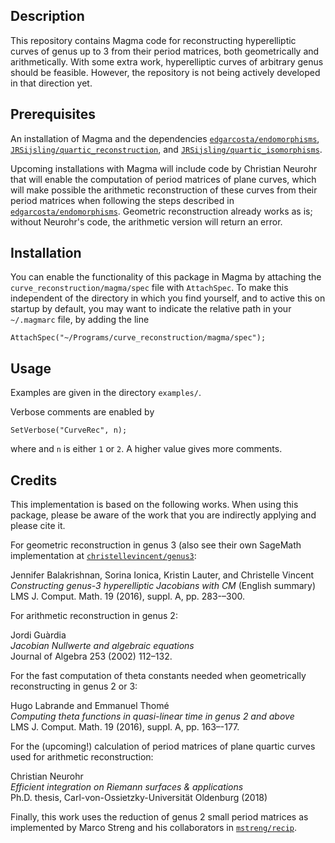 Description
--

This repository contains Magma code for reconstructing hyperelliptic curves of genus up to 3 from their period matrices, both geometrically and arithmetically. With some extra work, hyperelliptic curves of arbitrary genus should be feasible. However, the repository is not being actively developed in that direction yet.

Prerequisites
--

An installation of Magma and the dependencies [`edgarcosta/endomorphisms`](https://github.com/edgarcosta/endomorphisms), [`JRSijsling/quartic_reconstruction`](https://github.com/JRSijsling/quartic_reconstruction), and [`JRSijsling/quartic_isomorphisms`](https://github.com/JRSijsling/quartic_isomorphisms).

Upcoming installations with Magma will include code by Christian Neurohr that will enable the computation of period matrices of plane curves, which will make possible the arithmetic reconstruction of these curves from their period matrices when following the steps described in [`edgarcosta/endomorphisms`](https://github.com/edgarcosta/endomorphisms). Geometric reconstruction already works as is; without Neurohr's code, the arithmetic version will return an error.

Installation
--

You can enable the functionality of this package in Magma by attaching the `curve_reconstruction/magma/spec` file with `AttachSpec`. To make this independent of the directory in which you find yourself, and to active this on startup by default, you may want to indicate the relative path in your `~/.magmarc` file, by adding the line
```
AttachSpec("~/Programs/curve_reconstruction/magma/spec");
```

Usage
--

Examples are given in the directory `examples/`.

Verbose comments are enabled by
```
SetVerbose("CurveRec", n);
```
where and `n` is either `1` or `2`. A higher value gives more comments.

Credits
--

This implementation is based on the following works. When using this package, please be aware of the work that you are indirectly applying and please cite it.

For geometric reconstruction in genus 3 (also see their own SageMath implementation at [`christellevincent/genus3`](https://github.com/christellevincent/genus3):

Jennifer Balakrishnan, Sorina Ionica, Kristin Lauter, and Christelle Vincent  
*Constructing genus-3 hyperelliptic Jacobians with CM* (English summary)  
LMS J. Comput. Math. 19 (2016), suppl. A, pp. 283-–300.

For arithmetic reconstruction in genus 2:

Jordi Guàrdia  
*Jacobian Nullwerte and algebraic equations*  
Journal of Algebra 253 (2002) 112–132.

For the fast computation of theta constants needed when geometrically reconstructing in genus 2 or 3:

Hugo Labrande and Emmanuel Thomé  
*Computing theta functions in quasi-linear time in genus 2 and above*  
LMS J. Comput. Math. 19 (2016), suppl. A, pp. 163–-177.

For the (upcoming!) calculation of period matrices of plane quartic curves used for arithmetic reconstruction:

Christian Neurohr  
*Efficient integration on Riemann surfaces & applications*  
Ph.D. thesis, Carl-von-Ossietzky-Universität Oldenburg (2018)

Finally, this work uses the reduction of genus 2 small period matrices as implemented by Marco Streng and his collaborators in [`mstreng/recip`](https://github.com/mstreng/recip).
